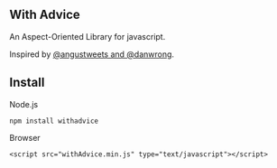 With Advice
-------------

An Aspect-Oriented Library for javascript.

Inspired by [@angustweets and @danwrong](https://speakerdeck.com/u/anguscroll/p/how-we-learned-to-stop-worrying-and-love-javascript).

<script async class="speakerdeck-embed" data-id="4fc7e727ed0e1d001f022749" data-ratio="1.3333333333333333" src="//speakerdeck.com/assets/embed.js"></script>


## Install

Node.js

```
npm install withadvice
```

Browser

```
<script src="withAdvice.min.js" type="text/javascript"></script>
```
